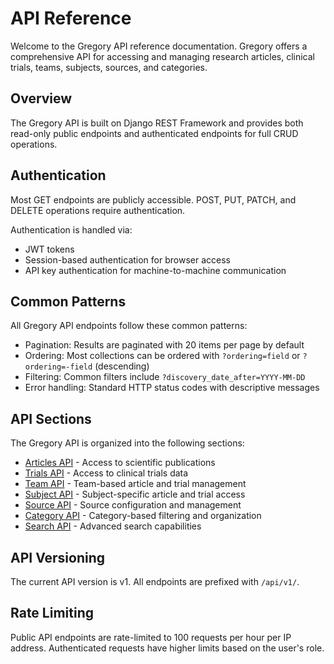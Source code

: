 # API Reference

Welcome to the Gregory API reference documentation. Gregory offers a comprehensive API for accessing and managing research articles, clinical trials, teams, subjects, sources, and categories.

## Overview

The Gregory API is built on Django REST Framework and provides both read-only public endpoints and authenticated endpoints for full CRUD operations.

## Authentication

Most GET endpoints are publicly accessible. POST, PUT, PATCH, and DELETE operations require authentication.

Authentication is handled via:
- JWT tokens
- Session-based authentication for browser access
- API key authentication for machine-to-machine communication

## Common Patterns

All Gregory API endpoints follow these common patterns:

- Pagination: Results are paginated with 20 items per page by default
- Ordering: Most collections can be ordered with `?ordering=field` or `?ordering=-field` (descending)
- Filtering: Common filters include `?discovery_date_after=YYYY-MM-DD`
- Error handling: Standard HTTP status codes with descriptive messages

## API Sections

The Gregory API is organized into the following sections:

- [Articles API](articles.md) - Access to scientific publications
- [Trials API](trials.md) - Access to clinical trials data
- [Team API](../team-api.md) - Team-based article and trial management
- [Subject API](../subject-api.md) - Subject-specific article and trial access
- [Source API](../source-api.md) - Source configuration and management
- [Category API](../category-api.md) - Category-based filtering and organization
- [Search API](../article-search-api.md) - Advanced search capabilities

## API Versioning

The current API version is v1. All endpoints are prefixed with `/api/v1/`.

## Rate Limiting

Public API endpoints are rate-limited to 100 requests per hour per IP address. Authenticated requests have higher limits based on the user's role.
